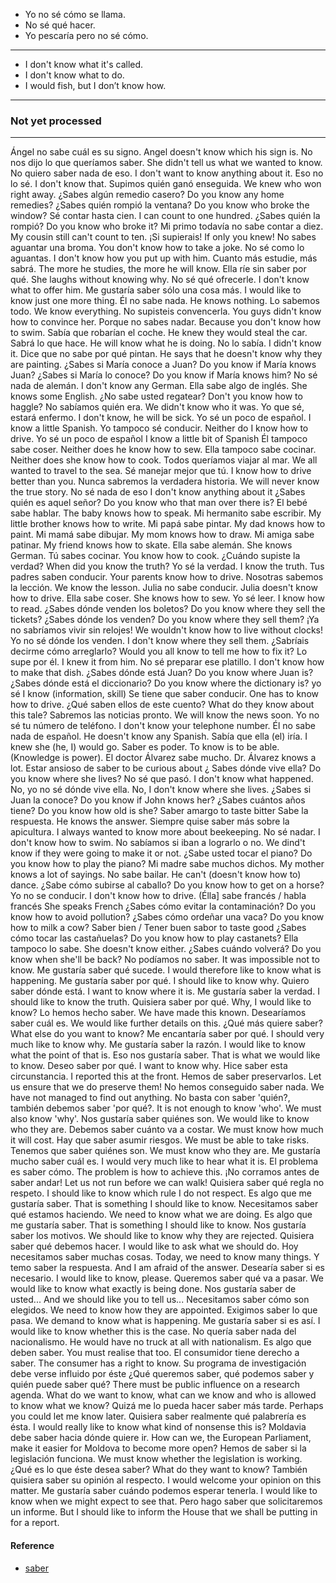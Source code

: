 
- Yo no sé cómo se llama.
- No sé qué hacer.
- Yo pescaría pero no sé cómo.

---

- I don't know what it's called.
- I don't know what to do.
- I would fish, but I don’t know how.

---

### Not yet processed

---

Ángel no sabe cuál es su signo.
Angel doesn't know which his sign is.
No nos dijo lo que queríamos saber.
She didn't tell us what we wanted to know.
No quiero saber nada de eso.
I don't want to know anything about it.
Eso no lo sé.
I don't know that.
Supimos quién ganó enseguida.
We knew who won right away.
¿Sabes algún remedio casero?
Do you know any home remedies?
¿Sabes quién rompió la ventana?
Do you know who broke the window?
Sé contar hasta cien.
I can count to one hundred.
¿Sabes quién la rompió?
Do you know who broke it?
Mi primo todavía no sabe contar a diez.
My cousin still can't count to ten.
¡Si supierais!
If only you knew!
No sabes aguantar una broma.
You don't know how to take a joke.
No sé como lo aguantas.
I don't know how you put up with him.
Cuanto más estudie, más sabrá.
The more he studies, the more he will know.
Ella ríe sin saber por qué.
She laughs without knowing why.
No sé qué ofrecerle.
I don't know what to offer him.
Me gustaría saber sólo una cosa más.
I would like to know just one more thing.
Él no sabe nada.
He knows nothing.
Lo sabemos todo.
We know everything.
No supisteis convencerla.
You guys didn't know how to convince her.
Porque no sabes nadar.
Because you don't know how to swim.
Sabía que robarían el coche.
He knew they would steal the car.
Sabrá lo que hace.
He will know what he is doing.
No lo sabía.
I didn't know it.
Dice que no sabe por qué pintan.
He says that he doesn't know why they are painting.
¿Sabes si María conoce a Juan?
Do you know if María knows Juan?
¿Sabes si María lo conoce?
Do you know if María knows him?
No sé nada de alemán.
I don't know any German.
Ella sabe algo de inglés.
She knows some English.
¿No sabe usted regatear?
Don't you know how to haggle?
No sabíamos quién era.
We didn't know who it was.
Yo que sé, estará enfermo.
I don't know, he will be sick.
Yo sé un poco de español.
I know a little Spanish.
Yo tampoco sé conducir.
Neither do I know how to drive.
Yo sé un poco de español
I know a little bit of Spanish
Él tampoco sabe coser.
Neither does he know how to sew.
Ella tampoco sabe cocinar.
Neither does she know how to cook.
Todos queríamos viajar al mar.
We all wanted to travel to the sea.
Sé manejar mejor que tú.
I know how to drive better than you.
Nunca sabremos la verdadera historia.
We will never know the true story.
No sé nada de eso
I don't know anything about it
¿Sabes quién es aquel señor?
Do you know who that man over there is?
El bebé sabe hablar.
The baby knows how to speak.
Mi hermanito sabe escribir.
My little brother knows how to write.
Mi papá sabe pintar.
My dad knows how to paint.
Mi mamá sabe dibujar.
My mom knows how to draw.
Mi amiga sabe patinar.
My friend knows how to skate.
Ella sabe alemán.
She knows German.
Tú sabes cocinar.
You know how to cook.
¿Cuándo supiste la verdad?
When did you know the truth?
Yo sé la verdad.
I know the truth.
Tus padres saben conducir.
Your parents know how to drive.
Nosotras sabemos la lección.
We know the lesson.
Julia no sabe conducir.
Julia doesn't know how to drive.
Ella sabe coser.
She knows how to sew.
Yo sé leer.
I know how to read.
¿Sabes dónde venden los boletos?
Do you know where they sell the tickets?
¿Sabes dónde los venden?
Do you know where they sell them?
¡Ya no sabríamos vivir sin relojes!
We wouldn't know how to live without clocks!
Yo no sé dónde los venden.
I don't know where they sell them.
¿Sabríais decirme cómo arreglarlo?
Would you all know to tell me how to fix it?
Lo supe por él.
I knew it from him.
No sé preparar ese platillo.
I don't know how to make that dish.
¿Sabes dónde está Juan?
Do you know where Juan is?
¿Sabes dónde está el diccionario?
Do you know where the dictionary is?
yo sé
I know (information, skill)
Se tiene que saber conducir.
One has to know how to drive.
¿Qué saben ellos de este cuento?
What do they know about this tale?
Sabremos las noticias pronto.
We will know the news soon.
Yo no sé tu número de teléfono.
I don't know your telephone number.
Él no sabe nada de español.
He doesn't know any Spanish.
Sabía que ella (el) iría.
I knew she (he, I) would go.
Saber es poder.
To know is to be able. (Knowledge is power).
El doctor Álvarez sabe mucho.
Dr. Álvarez knows a lot.
Estar ansioso de saber
to be curious about
¿ Sabes dónde vive ella?
Do you know where she lives?
No sé que pasó.
I don't know what happened.
No, yo no sé dónde vive ella.
No, I don't know where she lives.
¿Sabes si Juan la conoce?
Do you know if John knows her?
¿Sabes cuántos años tiene?
Do you know how old is she?
Saber amargo
to taste bitter
Sabe la respuesta.
He knows the answer.
Siempre quise saber más sobre la apicultura.
I always wanted to know more about beekeeping.
No sé nadar.
I don't know how to swim.
No sabíamos si iban a lograrlo o no.
We dind't know if they were going to make it or not.
¿Sabe usted tocar el piano?
Do you know how to play the piano?
Mi madre sabe muchos dichos.
My mother knows a lot of sayings.
No sabe bailar.
He can't (doesn't know how to) dance.
¿Sabe cómo subirse al caballo?
Do you know how to get on a horse?
Yo no se conducir.
I don't know how to drive.
(Élla] sabe francés / habla francés
She speaks French
¿Sabes cómo evitar la contaminación?
Do you know how to avoid pollution?
¿Sabes cómo ordeñar una vaca?
Do you know how to milk a cow?
Saber bien / Tener buen sabor
to taste good
¿Sabes cómo tocar las castañuelas?
Do you know how to play castanets?
Ella tampoco lo sabe.
She doesn't know either.
¿Sabes cuándo volverá?
Do you know when she'll be back?
No podíamos no saber.
It was impossible not to know.
Me gustaría saber qué sucede.
I would therefore like to know what is happening.
Me gustaría saber por qué.
I should like to know why.
Quiero saber dónde está.
I want to know where it is.
Me gustaría saber la verdad.
I should like to know the truth.
Quisiera saber por qué.
Why, I would like to know?
Lo hemos hecho saber.
We have made this known.
Desearíamos saber cuál es.
We would like further details on this.
¿Qué más quiere saber?
What else do you want to know?
Me encantaría saber por qué.
I should very much like to know why.
Me gustaría saber la razón.
I would like to know what the point of that is.
Eso nos gustaría saber.
That is what we would like to know.
Deseo saber por qué.
I want to know why.
Hice saber esta circunstancia.
I reported this at the front.
Hemos de saber preservarlos.
Let us ensure that we do preserve them!
No hemos conseguido saber nada.
We have not managed to find out anything.
No basta con saber 'quién?, también debemos saber 'por qué?.
It is not enough to know 'who'. We must also know 'why'.
Nos gustaría saber quiénes son.
We would like to know who they are.
Debemos saber cuánto va a costar.
We must know how much it will cost.
Hay que saber asumir riesgos.
We must be able to take risks.
Tenemos que saber quiénes son.
We must know who they are.
Me gustaría mucho saber cuál es.
I would very much like to hear what it is.
El problema es saber cómo.
The problem is how to achieve this.
¡No corramos antes de saber andar!
Let us not run before we can walk!
Quisiera saber qué regla no respeto.
I should like to know which rule I do not respect.
Es algo que me gustaría saber.
That is something I should like to know.
Necesitamos saber qué estamos haciendo.
We need to know what we are doing.
Es algo que me gustaría saber.
That is something I should like to know.
Nos gustaría saber los motivos.
We should like to know why they are rejected.
Quisiera saber qué debemos hacer.
I would like to ask what we should do.
Hoy necesitamos saber muchas cosas.
Today, we need to know many things.
Y temo saber la respuesta.
And I am afraid of the answer.
Desearía saber si es necesario.
I would like to know, please.
Queremos saber qué va a pasar.
We would like to know what exactly is being done.
Nos gustaría saber de usted...
And we should like you to tell us...
Necesitamos saber cómo son elegidos.
We need to know how they are appointed.
Exigimos saber lo que pasa.
We demand to know what is happening.
Me gustaría saber si es así.
I would like to know whether this is the case.
No quería saber nada del nacionalismo.
He would have no truck at all with nationalism.
Es algo que deben saber.
You must realise that too.
El consumidor tiene derecho a saber.
The consumer has a right to know.
Su programa de investigación debe verse influido por éste ¿Qué queremos saber, qué podemos saber y quién puede saber qué?
There must be public influence on a research agenda. What do we want to know, what can we know and who is allowed to know what we know?
Quizá me lo pueda hacer saber más tarde.
Perhaps you could let me know later.
Quisiera saber realmente qué palabrería es ésta.
I would really like to know what kind of nonsense this is?
Moldavia debe saber hacia dónde quiere ir.
How can we, the European Parliament, make it easier for Moldova to become more open?
Hemos de saber si la legislación funciona.
We must know whether the legislation is working.
¿Qué es lo que éste desea saber?
What do they want to know?
También quisiera saber su opinión al respecto.
I would welcome your opinion on this matter.
Me gustaría saber cuándo podemos esperar tenerla.
I would like to know when we might expect to see that.
Pero hago saber que solicitaremos un informe.
But I should like to inform the House that we shall be putting in for a report.

#### Reference

- [saber](https://www.123teachme.com/translated_sentences/sp/saber)
